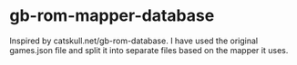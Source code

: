# gb-rom-mapper-database
Inspired by catskull.net/gb-rom-database. I have used the original games.json file and split it into separate files based on the mapper it uses.
